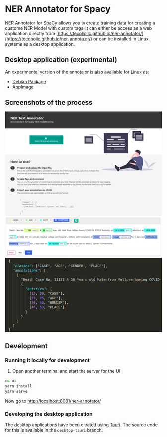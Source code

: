 # NER Annotator for Spacy

NER Annotator for SpaCy allows you to create training data for creating a custome NER Model with custom tags. It can either be access as a web application directly from [https://tecoholic.github.io/ner-annotator/](https://tecoholic.github.io/ner-annotator/) or can be installed in Linux systems as a desktop application.

## Desktop application (experimental)

An experimental version of the annotator is also available for Linux as:

- [Debian Package](https://github.com/tecoholic/ner-annotator/releases/download/0.1.0/ner-annotator_0.1.0_amd64.deb)
- [AppImage](https://github.com/tecoholic/ner-annotator/releases/download/0.1.0/ner-annotator_0.1.0_amd64.AppImage)


## Screenshots of the process

![Homepage](assets/start_page.png?raw=true)
![Annotation Page](assets/tagging.png?raw=true)
![JSON output](assets/output.png?raw=true)

## Development
### Running it locally for development

1. Open another terminal and start the server for the UI

```sh
cd ui
yarn install
yarn serve
```

Now go to [http://localhost:8081/ner-annotator/](http://localhost:8081/ner-annotator/)

### Developing the desktop application

The desktop applications have been created using [Tauri](https://tauri.studio). The source code for this is available in 
the `desktop-tauri` branch.
